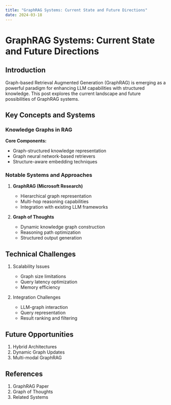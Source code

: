 ```yaml
---
title: "GraphRAG Systems: Current State and Future Directions"
date: 2024-03-18
---
```


# GraphRAG Systems: Current State and Future Directions

## Introduction

Graph-based Retrieval Augmented Generation (GraphRAG) is emerging as a powerful paradigm for enhancing LLM capabilities with structured knowledge. This post explores the current landscape and future possibilities of GraphRAG systems.

## Key Concepts and Systems

### Knowledge Graphs in RAG

**Core Components:**
- Graph-structured knowledge representation
- Graph neural network-based retrievers
- Structure-aware embedding techniques

### Notable Systems and Approaches

1. **GraphRAG (Microsoft Research)**
   - Hierarchical graph representation
   - Multi-hop reasoning capabilities
   - Integration with existing LLM frameworks

2. **Graph of Thoughts**
   - Dynamic knowledge graph construction
   - Reasoning path optimization
   - Structured output generation

## Technical Challenges

1. Scalability Issues
   - Graph size limitations
   - Query latency optimization
   - Memory efficiency

2. Integration Challenges
   - LLM-graph interaction
   - Query representation
   - Result ranking and filtering

## Future Opportunities

1. Hybrid Architectures
2. Dynamic Graph Updates
3. Multi-modal GraphRAG

## References

1. GraphRAG Paper
2. Graph of Thoughts
3. Related Systems 